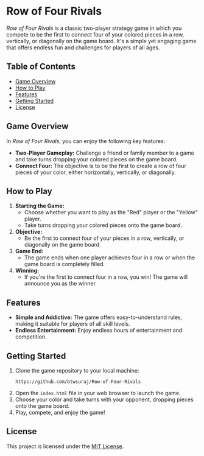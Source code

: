 <body>
    <h1>Row of Four Rivals</h1>

   <p><em>Row of Four Rivals</em> is a classic two-player strategy game in which you compete to be the first to connect four of your colored pieces in a row, vertically, or diagonally on the game board. It's a simple yet engaging game that offers endless fun and challenges for players of all ages.</p>

   <h2>Table of Contents</h2>
    <ul>
        <li><a href="#game-overview">Game Overview</a></li>
        <li><a href="#how-to-play">How to Play</a></li>
        <li><a href="#features">Features</a></li>
        <li><a href="#getting-started">Getting Started</a></li>
        <li><a href="#license">License</a></li>
    </ul>

   <h2 id="game-overview">Game Overview</h2>

  <p>In <em>Row of Four Rivals</em>, you can enjoy the following key features:</p>
    <ul>
        <li><strong>Two-Player Gameplay:</strong> Challenge a friend or family member to a game and take turns dropping your colored pieces on the game board.</li>
        <li><strong>Connect Four:</strong> The objective is to be the first to create a row of four pieces of your color, either horizontally, vertically, or diagonally.</li>
    </ul>

  <h2 id="how-to-play">How to Play</h2>
    <ol>
        <li><strong>Starting the Game:</strong>
            <ul>
                <li>Choose whether you want to play as the "Red" player or the "Yellow" player.</li>
                <li>Take turns dropping your colored pieces onto the game board.</li>
            </ul>
        </li>

  <li><strong>Objective:</strong>
            <ul>
                <li>Be the first to connect four of your pieces in a row, vertically, or diagonally on the game board.</li>
            </ul>
        </li>

   <li><strong>Game End:</strong>
            <ul>
                <li>The game ends when one player achieves four in a row or when the game board is completely filled.</li>
            </ul>
        </li>

  <li><strong>Winning:</strong>
            <ul>
                <li>If you're the first to connect four in a row, you win! The game will announce you as the winner.</li>
            </ul>
        </li>
    </ol>

   <h2 id="features">Features</h2>
    <ul>
        <li><strong>Simple and Addictive:</strong> The game offers easy-to-understand rules, making it suitable for players of all skill levels.</li>
        <li><strong>Endless Entertainment:</strong> Enjoy endless hours of entertainment and competition.</li>
    </ul>

   <h2 id="getting-started">Getting Started</h2>
    <ol>
        <li>Clone the game repository to your local machine:
            <pre><code>https://github.com/btwsuraj/Row-of-Four-Rivals</code></pre>
        </li>
        <li>Open the <code>index.html</code> file in your web browser to launch the game.</li>
        <li>Choose your color and take turns with your opponent, dropping pieces onto the game board.</li>
        <li>Play, compete, and enjoy the game!</li>
    </ol>

   <h2 id="license">License</h2>
    <p>This project is licensed under the <a href="LICENSE.md">MIT License</a>.</p>
</body>
